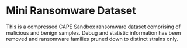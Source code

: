 # Mini Ransomware Dataset
This is a compressed CAPE Sandbox ransomware dataset comprising of malicious and benign samples.
Debug and statistic information has been removed and ransomware families pruned down to distinct strains only.
